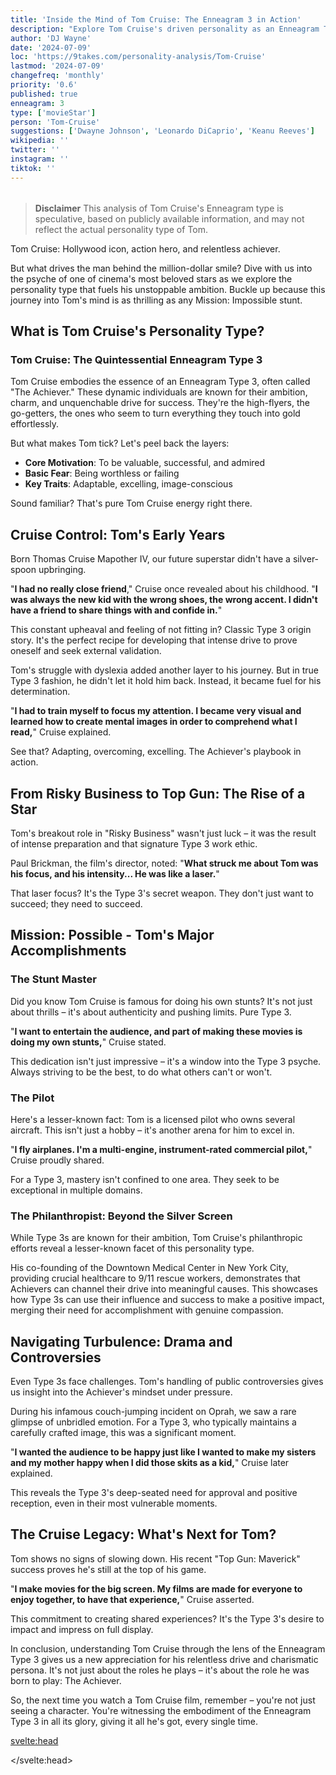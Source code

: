 ```yaml
---
title: 'Inside the Mind of Tom Cruise: The Enneagram 3 in Action'
description: "Explore Tom Cruise's driven personality as an Enneagram Type 3. Discover how his ambition and charm shape his success in Hollywood and beyond."
author: 'DJ Wayne'
date: '2024-07-09'
loc: 'https://9takes.com/personality-analysis/Tom-Cruise'
lastmod: '2024-07-09'
changefreq: 'monthly'
priority: '0.6'
published: true
enneagram: 3
type: ['movieStar']
person: 'Tom-Cruise'
suggestions: ['Dwayne Johnson', 'Leonardo DiCaprio', 'Keanu Reeves']
wikipedia: ''
twitter: ''
instagram: ''
tiktok: ''
---
```


<!-- // notes:  -->

<script>
	import  PopCard  from "$lib/components/atoms/PopCard.svelte";
import BlogPurpose from '$lib/components/blog/BlogPurpose.svelte'
</script>
<div
	style="display: flex;
    justify-content: center;
    margin: 1rem 0;
	"
>
	<PopCard
		image={`/types/3s/${'Tom-Cruise'}.webp`}
		showIcon={false}
		enneagramType="3"
		displayText="Tom Cruise"
		subtext=""
	/>
</div>

> **Disclaimer** This analysis of Tom Cruise's Enneagram type is speculative, based on publicly available information, and may not reflect the actual personality type of Tom.

<p class="firstLetter">Tom Cruise: Hollywood icon, action hero, and relentless achiever.</p>

But what drives the man behind the million-dollar smile? Dive with us into the psyche of one of cinema's most beloved stars as we explore the personality type that fuels his unstoppable ambition. Buckle up because this journey into Tom's mind is as thrilling as any Mission: Impossible stunt.

## What is Tom Cruise's Personality Type?

### Tom Cruise: The Quintessential Enneagram Type 3

Tom Cruise embodies the essence of an Enneagram Type 3, often called "The Achiever." These dynamic individuals are known for their ambition, charm, and unquenchable drive for success. They're the high-flyers, the go-getters, the ones who seem to turn everything they touch into gold effortlessly.

But what makes Tom tick? Let's peel back the layers:

- **Core Motivation**: To be valuable, successful, and admired
- **Basic Fear**: Being worthless or failing
- **Key Traits**: Adaptable, excelling, image-conscious

Sound familiar? That's pure Tom Cruise energy right there.

## Cruise Control: Tom's Early Years

Born Thomas Cruise Mapother IV, our future superstar didn't have a silver-spoon upbringing.

"**I had no really close friend**," Cruise once revealed about his childhood. "**I was always the new kid with the wrong shoes, the wrong accent. I didn't have a friend to share things with and confide in.**"

This constant upheaval and feeling of not fitting in? Classic Type 3 origin story. It's the perfect recipe for developing that intense drive to prove oneself and seek external validation.

Tom's struggle with dyslexia added another layer to his journey. But in true Type 3 fashion, he didn't let it hold him back. Instead, it became fuel for his determination.

"**I had to train myself to focus my attention. I became very visual and learned how to create mental images in order to comprehend what I read,**" Cruise explained.

See that? Adapting, overcoming, excelling. The Achiever's playbook in action.

## From Risky Business to Top Gun: The Rise of a Star

Tom's breakout role in "Risky Business" wasn't just luck – it was the result of intense preparation and that signature Type 3 work ethic.

Paul Brickman, the film's director, noted: "**What struck me about Tom was his focus, and his intensity... He was like a laser.**"

That laser focus? It's the Type 3's secret weapon. They don't just want to succeed; they need to succeed.

## Mission: Possible - Tom's Major Accomplishments

### The Stunt Master

Did you know Tom Cruise is famous for doing his own stunts? It's not just about thrills – it's about authenticity and pushing limits. Pure Type 3.

"**I want to entertain the audience, and part of making these movies is doing my own stunts,**" Cruise stated.

This dedication isn't just impressive – it's a window into the Type 3 psyche. Always striving to be the best, to do what others can't or won't.

### The Pilot

Here's a lesser-known fact: Tom is a licensed pilot who owns several aircraft. This isn't just a hobby – it's another arena for him to excel in.

"**I fly airplanes. I'm a multi-engine, instrument-rated commercial pilot,**" Cruise proudly shared.

For a Type 3, mastery isn't confined to one area. They seek to be exceptional in multiple domains.

### The Philanthropist: Beyond the Silver Screen

While Type 3s are known for their ambition, Tom Cruise's philanthropic efforts reveal a lesser-known facet of this personality type.

His co-founding of the Downtown Medical Center in New York City, providing crucial healthcare to 9/11 rescue workers, demonstrates that Achievers can channel their drive into meaningful causes. This showcases how Type 3s can use their influence and success to make a positive impact, merging their need for accomplishment with genuine compassion.

## Navigating Turbulence: Drama and Controversies

Even Type 3s face challenges. Tom's handling of public controversies gives us insight into the Achiever's mindset under pressure.

During his infamous couch-jumping incident on Oprah, we saw a rare glimpse of unbridled emotion. For a Type 3, who typically maintains a carefully crafted image, this was a significant moment.

"**I wanted the audience to be happy just like I wanted to make my sisters and my mother happy when I did those skits as a kid,**" Cruise later explained.

This reveals the Type 3's deep-seated need for approval and positive reception, even in their most vulnerable moments.

<BlogPurpose/>

## The Cruise Legacy: What's Next for Tom?

Tom shows no signs of slowing down. His recent "Top Gun: Maverick" success proves he's still at the top of his game.

"**I make movies for the big screen. My films are made for everyone to enjoy together, to have that experience,**" Cruise asserted.

This commitment to creating shared experiences? It's the Type 3's desire to impact and impress on full display.

In conclusion, understanding Tom Cruise through the lens of the Enneagram Type 3 gives us a new appreciation for his relentless drive and charismatic persona. It's not just about the roles he plays – it's about the role he was born to play: The Achiever.

So, the next time you watch a Tom Cruise film, remember – you're not just seeing a character. You're witnessing the embodiment of the Enneagram Type 3 in all its glory, giving it all he's got, every single time.

<svelte:head>

<script type="application/ld+json">
{
  "@context": "http://schema.org",
  "@graph": [
    {
      "@type": "Article",
      "articleBody": "Tom Cruise, Hollywood icon and action hero, embodies the essence of an Enneagram Type 3, known as 'The Achiever'. This article explores Cruise's personality through the lens of the Enneagram, delving into his childhood struggles, rise to stardom, major accomplishments, and how he has navigated challenges and controversies throughout his career.",
      "author": {
        "@type": "Person",
        "name": "DJ Wayne",
        "sameAs": ["https://www.instagram.com/djwayne3/", "https://www.youtube.com/@djwayne3", "https://www.linkedin.com/in/davidtwayne/", "https://twitter.com/djwayne3"]
      },
      "dateModified": "2024-07-09",
      "datePublished": "2024-07-09",
      "description": "This blog post examines Tom Cruise's personality through the lens of the Enneagram Type 3, exploring his upbringing, rise to fame, major accomplishments, and how he has handled challenges and controversies.",
      "headline": "Inside the Mind of Tom Cruise: The Enneagram 3 in Action",
      "image": {
        "@type": "ImageObject",
        "height": 900,
        "url": "https://9takes.com/types/3s/Tom-Cruise.webp",
        "width": 900
      },
      "mainEntityOfPage": {
        "@id": "https://9takes.com/personality-analysis/Tom-Cruise",
        "@type": "WebPage"
      },
      "mentions": {
        "@type": "Person",
        "name": "Tom Cruise",
        "sameAs": [
          "https://en.wikipedia.org/wiki/Tom_Cruise",
          "https://www.imdb.com/name/nm0000129/",
          "https://twitter.com/TomCruise"
        ]
      },
      "publisher": {
        "@type": "Organization",
        "sameAs": ["https://www.instagram.com/9takesdotcom/", "https://twitter.com/9takesdotcom"],
        "logo": {
          "@type": "ImageObject",
          "url": "https://9takes.com/brand/aero.png"
        },
        "name": "9takes"
      }
    },
    {
      "@type": "FAQPage",
      "mainEntity": [
        {
          "@type": "Question",
          "name": "What is Tom Cruise's Enneagram type?",
          "acceptedAnswer": {
            "@type": "Answer",
            "text": "Tom Cruise is an Enneagram Type 3, also known as 'The Achiever'. Type 3s are characterized by their ambition, charm, and unquenchable drive for success. They are adaptable, excel in their chosen fields, and are often image-conscious."
          }
        },
        {
          "@type": "Question",
          "name": "How did Tom Cruise's childhood shape his Enneagram Type 3 personality?",
          "acceptedAnswer": {
            "@type": "Answer",
            "text": "Cruise's challenging childhood, marked by frequent moves and feeling like an outsider, likely contributed to his Type 3 drive to prove himself and seek external validation. His struggle with dyslexia became fuel for his determination to succeed, showcasing the Type 3's ability to adapt and overcome obstacles."
          }
        },
        {
          "@type": "Question",
          "name": "What are some lesser-known facts about Tom Cruise that reflect his Enneagram Type 3 traits?",
          "acceptedAnswer": {
            "@type": "Answer",
            "text": "Tom Cruise is a licensed pilot who owns several aircraft, reflecting the Type 3's desire to excel in multiple domains. He's also known for doing his own stunts, which showcases his dedication to authenticity and pushing limits - typical Type 3 behaviors."
          }
        },
        {
          "@type": "Question",
          "name": "How does Tom Cruise approach his acting career as an Enneagram Type 3?",
          "acceptedAnswer": {
            "@type": "Answer",
            "text": "As a Type 3, Cruise approaches his roles with intense focus and preparation. His commitment to doing his own stunts and his desire to create shared experiences through his films reflect the Type 3's need to impress and make an impact. His work ethic and drive to be the best are quintessential Type 3 traits."
          }
        },
        {
          "@type": "Question",
          "name": "How has Tom Cruise handled controversies as an Enneagram Type 3?",
          "acceptedAnswer": {
            "@type": "Answer",
            "text": "When faced with controversies, such as his infamous couch-jumping incident on Oprah, Cruise's responses often reveal the Type 3's deep-seated need for approval and positive reception. His ability to maintain a carefully crafted image most of the time, even under pressure, is typical of a Type 3."
          }
        }
      ]
    }
  ]
}
</script>

</svelte:head>

<style lang="scss"></style>
